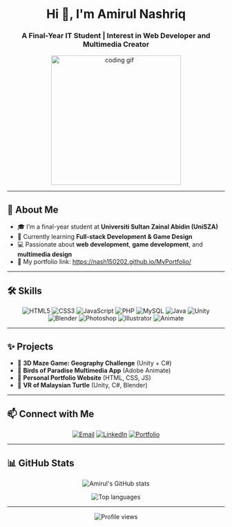 <h1 align="center">Hi 👋, I'm Amirul Nashriq</h1>
<h3 align="center">A Final-Year IT Student | Interest in Web Developer and Multimedia Creator</h3>

<p align="center">
  <img src="https://media.giphy.com/media/qgQUggAC3Pfv687qPC/giphy.gif" width="300" alt="coding gif">
</p>

---

## 🚀 About Me

- 🎓 I’m a final-year student at **Universiti Sultan Zainal Abidin (UniSZA)**  
- 🌱 Currently learning **Full-stack Development & Game Design**  
- 💻 Passionate about **web development**, **game development**, and **multimedia design**  
- 📝 My portfolio link: https://nash150202.github.io/MyPortfolio/
  
---

## 🛠 Skills

<p align="center">
  <img src="https://img.shields.io/badge/HTML5-E34F26?logo=html5&logoColor=white" alt="HTML5"/>
  <img src="https://img.shields.io/badge/CSS3-1572B6?logo=css3&logoColor=white" alt="CSS3"/>
  <img src="https://img.shields.io/badge/JavaScript-F7DF1E?logo=javascript&logoColor=black" alt="JavaScript"/>
  <img src="https://img.shields.io/badge/PHP-777BB4?logo=php&logoColor=white" alt="PHP"/>
  <img src="https://img.shields.io/badge/MySQL-4479A1?logo=mysql&logoColor=white" alt="MySQL"/>
  <img src="https://img.shields.io/badge/Java-007396?logo=java&logoColor=white" alt="Java"/>
  <img src="https://img.shields.io/badge/Unity-000000?logo=unity&logoColor=white" alt="Unity"/>
  <img src="https://img.shields.io/badge/Blender-F5792A?logo=blender&logoColor=white" alt="Blender"/>
  <img src="https://img.shields.io/badge/Photoshop-31A8FF?logo=adobe-photoshop&logoColor=white" alt="Photoshop"/>
  <img src="https://img.shields.io/badge/Illustrator-FF9A00?logo=adobe-illustrator&logoColor=white" alt="Illustrator"/>
  <img src="https://img.shields.io/badge/Animate-FF0000?logo=adobe-animate&logoColor=white" alt="Animate"/>
</p>

---

## ✨ Projects

- 🔹 **3D Maze Game: Geography Challenge** (Unity + C#)
- 🔹 **Birds of Paradise Multimedia App** (Adobe Animate)
- 🔹 **Personal Portfolio Website** (HTML, CSS, JS)
- 🔹 **VR of Malaysian Turtle** (Unity, C#, Blender)

---

## 📫 Connect with Me

<p align="center">
  <a href="mailto:amirul.yourmail@example.com"><img src="https://img.shields.io/badge/Email-D14836?logo=gmail&logoColor=white" alt="Email"/></a>
  <a href="https://linkedin.com/in/yourlinkedin"><img src="https://img.shields.io/badge/LinkedIn-0077B5?logo=linkedin&logoColor=white" alt="LinkedIn"/></a>
  <a href="https://your-portfolio.com"><img src="https://img.shields.io/badge/Portfolio-FF5722?logo=firefox-browser&logoColor=white" alt="Portfolio"/></a>
</p>

---

## 📊 GitHub Stats

<p align="center">
  <img src="https://github-readme-stats.vercel.app/api?username=yourusername&show_icons=true&theme=tokyonight" alt="Amirul's GitHub stats">
</p>

<p align="center">
  <img src="https://github-readme-stats.vercel.app/api/top-langs/?username=yourusername&layout=compact&theme=tokyonight" alt="Top languages">
</p>

---

<p align="center">
  <img src="https://komarev.com/ghpvc/?username=yourusername&style=flat-square&color=blue" alt="Profile views"/>
</p>
